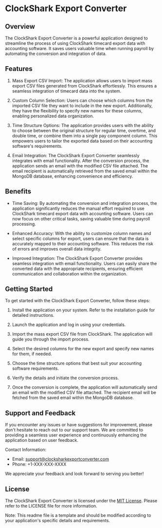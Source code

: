 # ClockShark Export Converter

## Overview

The ClockShark Export Converter is a powerful application designed to streamline the process of using ClockShark timecard export data with accounting software. It saves users valuable time when running payroll by automating the conversion and integration of data.

## Features

1. Mass Export CSV Import: The application allows users to import mass export CSV files generated from ClockShark effortlessly. This ensures a seamless integration of timecard data into the system.

2. Custom Column Selection: Users can choose which columns from the imported CSV file they want to include in the new export. Additionally, they have the flexibility to specify new names for these columns, enabling personalized data organization.

3. Time Structure Options: The application provides users with the ability to choose between the original structure for regular time, overtime, and double time, or combine them into a single pay component column. This empowers users to tailor the exported data based on their accounting software's requirements.

4. Email Integration: The ClockShark Export Converter seamlessly integrates with email functionality. After the conversion process, the application sends an email with the modified CSV file attached. The email recipient is automatically retrieved from the saved email within the MongoDB database, enhancing convenience and efficiency.

## Benefits

- Time Saving: By automating the conversion and integration process, the application significantly reduces the manual effort required to use ClockShark timecard export data with accounting software. Users can now focus on other critical tasks, saving valuable time during payroll processing.

- Enhanced Accuracy: With the ability to customize column names and select specific columns for export, users can ensure that the data is accurately mapped to their accounting software. This reduces the risk of errors and improves overall data integrity.

- Improved Integration: The ClockShark Export Converter provides seamless integration with email functionality. Users can easily share the converted data with the appropriate recipients, ensuring efficient communication and collaboration within the organization.

## Getting Started

To get started with the ClockShark Export Converter, follow these steps:

1. Install the application on your system. Refer to the installation guide for detailed instructions.

2. Launch the application and log in using your credentials.

3. Import the mass export CSV file from ClockShark. The application will guide you through the import process.

4. Select the desired columns for the new export and specify new names for them, if needed.

5. Choose the time structure options that best suit your accounting software requirements.

6. Verify the details and initiate the conversion process.

7. Once the conversion is complete, the application will automatically send an email with the modified CSV file attached. The recipient email will be fetched from the saved email within the MongoDB database.

## Support and Feedback

If you encounter any issues or have suggestions for improvement, please don't hesitate to reach out to our support team. We are committed to providing a seamless user experience and continuously enhancing the application based on user feedback.

Contact Information:
- Email: support@clocksharkexportconverter.com
- Phone: +1-XXX-XXX-XXXX

We appreciate your feedback and look forward to serving you better!

## License

The ClockShark Export Converter is licensed under the [MIT License](https://opensource.org/licenses/MIT). Please refer to the LICENSE file for more information.

Note: This readme file is a template and should be modified according to your application's specific details and requirements.
